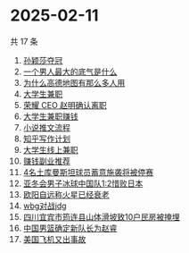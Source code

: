 # 2025-02-11

共 17 条

<!-- BEGIN ZHIHUSEARCH -->
<!-- 最后更新时间 Tue Feb 11 2025 18:16:51 GMT+0800 (China Standard Time) -->
1. [孙颖莎夺冠](https://www.zhihu.com/search?q=孙颖莎夺冠)
1. [一个男人最大的底气是什么](https://www.zhihu.com/search?q=一个男人最大的底气是什么)
1. [为什么高德地图有那么多人用](https://www.zhihu.com/search?q=为什么高德地图有那么多人用)
1. [大学生兼职](https://www.zhihu.com/search?q=大学生兼职)
1. [荣耀 CEO 赵明确认离职](https://www.zhihu.com/search?q=荣耀%20CEO%20赵明确认离职)
1. [大学生兼职赚钱](https://www.zhihu.com/search?q=大学生兼职赚钱)
1. [小说推文流程](https://www.zhihu.com/search?q=小说推文流程)
1. [知乎写作计划](https://www.zhihu.com/search?q=知乎写作计划)
1. [大学生线上兼职](https://www.zhihu.com/search?q=大学生线上兼职)
1. [赚钱副业推荐](https://www.zhihu.com/search?q=赚钱副业推荐)
1. [4名土库曼斯坦球员蓄意施袭将被停赛](https://www.zhihu.com/search?q=4名土库曼斯坦球员蓄意施袭将被停赛)
1. [亚冬会男子冰球中国队1:2惜败日本](https://www.zhihu.com/search?q=亚冬会男子冰球中国队1:2惜败日本)
1. [欧阳自远称火星已经衰老](https://www.zhihu.com/search?q=欧阳自远称火星已经衰老)
1. [wbg对战jdg](https://www.zhihu.com/search?q=wbg对战jdg)
1. [四川宜宾市筠连县山体滑坡致10户民房被掩埋](https://www.zhihu.com/search?q=四川宜宾市筠连县山体滑坡致10户民房被掩埋)
1. [中国男篮确定新队长为赵睿](https://www.zhihu.com/search?q=中国男篮确定新队长为赵睿)
1. [美国飞机又出事故](https://www.zhihu.com/search?q=美国飞机又出事故)
<!-- END ZHIHUSEARCH -->
